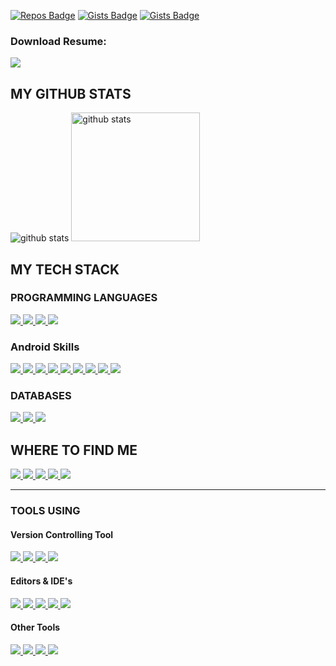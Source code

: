 [![Repos Badge](https://badges.pufler.dev/repos/ATIK-FAYSAL)](https://github.com/ATIK-FAYSAL)
[![Gists Badge](https://badges.pufler.dev/gists/ATIK-FAYSAL)](https://gist.github.com/ATIK-FAYSAL)
[![Gists Badge](https://pageview.vercel.app/?github_user=ATIK-FAYSAL)](https://github.com/ATIK-FAYSAL)


### Download Resume:
<a title="Resume" href="https://drive.google.com/file/d/13T38SWM2HF2GoCuX2oSRL8LQ2ckiySpQ/view?usp=sharing">
   <img src="https://img.shields.io/badge/Resume-black?color=14171A&labelColor=212121&logo=resume&logoColor=ffffff"/>
</a>

<h2>MY GITHUB STATS</h2>
<p>
  <img title="github stats" src="https://github-readme-stats.vercel.app/api?username=ATIK-FAYSAL&show_icons=true&line_height=27">
  <img title="github stats" height="206" src="https://github-readme-stats.vercel.app/api/top-langs/?username=ATIK-FAYSAL">
</p>

<h2>MY TECH STACK </h2>

<h3>PROGRAMMING LANGUAGES </h3>
<p>
  <a title="Kotlin" href="https://kotlinlang.org/">
    <img src="https://img.shields.io/badge/kotlin-%23777BB4.svg?&style=flat-square&logo=kotlin&logoColor=white"/>
  </a>
  <a title="JAVA" href="https://www.java.com/en/">
    <img src="https://img.shields.io/badge/JAVA-%23ED8B00.svg?&style=flat-square&logo=java&logoColor=white"/>
  </a>
  <a title="C++" href="https://isocpp.org/">
    <img src="https://img.shields.io/badge/C++-%23ED8B00.svg?&style=flat-square&logo=C++&logoColor=white"/>
  </a>
   <a title="PHP" href="https://www.php.net/">
    <img src="https://img.shields.io/badge/PHP-%23777BB4.svg?&style=flat-square&logo=php&logoColor=white"/>
  </a>
</p>

<h3>Android Skills</h3>
<a title="Problem Solving" href="https://developer.android.com/jetpack/guide?gclid=Cj0KCQiAsqOMBhDFARIsAFBTN3cyt6Ka7dlmc7t2DCxmhKGVcadHR-vz13HCC4NgyaoBYZkWBdctbMcaAnOhEALw_wcB&gclsrc=aw.ds">
  <img src="https://img.shields.io/badge/MVVM%20-%23E34F26.svg?&style=flat-square&logo=mvvm&logoColor=white"/>
</a>
<a title="MVVM" href="https://developer.android.com/jetpack/guide?gclid=Cj0KCQiAsqOMBhDFARIsAFBTN3cyt6Ka7dlmc7t2DCxmhKGVcadHR-vz13HCC4NgyaoBYZkWBdctbMcaAnOhEALw_wcB&gclsrc=aw.ds">
  <img src="https://img.shields.io/badge/MVVM%20-%23E34F26.svg?&style=flat-square&logo=mvvm&logoColor=white"/>
</a>
<a title="RxAndroid" href="https://github.com/ReactiveX/RxAndroid">
    <img src="https://img.shields.io/badge/RxAndroid%20-%231572B6.svg?&style=flat-square&logo=rxandroid&logoColor=white"/>
</a>
<a title="Kotlin Coroutines" href="https://www.markdownguide.org/">
    <img src="https://img.shields.io/badge/Markdown-%23000000.svg?&style=flat-square&logo=markdown&logoColor=white"/>
</a>
<a title="Firebase" href="https://www.javascript.com/">
    <img src="https://img.shields.io/badge/JavaScript%20-%23323330.svg?&style=flat-square&logo=javascript&logoColor=%23F7DF1E"/>
</a>
<a title="GPS Location" href="https://jquery.com/">
    <img src="https://img.shields.io/badge/JQuery%20-%230769AD.svg?&style=flat-square&logo=jquery&logoColor=white"/>
</a>
<a title="Data Binding" href="https://www.php.net/">
    <img src="https://img.shields.io/badge/PHP-%23777BB4.svg?&style=flat-square&logo=php&logoColor=white"/>
</a>
<a title="Kotlin KTX" href="https://www.markdownguide.org/">
    <img src="https://img.shields.io/badge/Markdown-%23000000.svg?&style=flat-square&logo=markdown&logoColor=white"/>
</a>
<a title="Version Control" href="https://www.markdownguide.org/">
    <img src="https://img.shields.io/badge/Markdown-%23000000.svg?&style=flat-square&logo=markdown&logoColor=white"/>
</a>

<h3>DATABASES</h3>
    
<a title="SQLite" href="https://www.sqlite.org/index.html">
    <img src="https://img.shields.io/badge/SQLite%20-%23003B57.svg?&style=flat-square&logo=sqlite&logoColor=white"/>
</a>
<a title="MYSQL" href="https://www.mysql.com/">
    <img src="http://img.shields.io/badge/-MYSQL-%234479A1?style=flat-square&logo=mysql&logoColor=ffffff"/>
</a>
<a title="Room" href="https://developer.android.com/training/data-storage/room">
    <img src="https://img.shields.io/badge/-Room-%234479A1?style=flat-square&logo=room&logoColor=ffffff"/>
</a>

<h2>WHERE TO FIND ME</h2>
<p>
    <a title="Facebook" href="https://facebook.com/ATIK-FAYSAL">
        <img src="https://img.shields.io/badge/-AtikFaysal-%233b5998?style=flat-square&logo=Facebook&logoColor=ffffff" />
    </a>
    <a title="LinkedIn" href="https://www.linkedin.com/in/ATIK-FAYSAL/">
        <img src="https://img.shields.io/badge/-AtikFaysal-%230e76a8?style=flat-square&logo=Linkedin&logoColor=ffffff" />
    </a>
    <a title="Instagram" href="https://instagram.com/mr.ms.AtikFaysal">
        <img src="https://img.shields.io/badge/-AtikFaysal-%233f729b?style=flat-square&logo=instagram&logoColor=ffffff" />
    </a>
    <a title="Twitter" href="https://twitter.com/ATIK-FAYSAL">
        <img src="https://img.shields.io/badge/-AtikFaysal-%2300acee?style=flat-square&logo=twitter&logoColor=ffffff" />
    </a>
    <a title="Youtube" href="https://www.youtube.com/channel/UCIj_o-fxwSZwYMwEKy8AuVg">
        <img src="https://img.shields.io/badge/-AtikFaysal-%23FF0000?style=flat-square&logo=youtube" />
    </a>
</p>

<hr/>
<h3>TOOLS USING</h3>

<h4>Version Controlling Tool </h4>

<a title="Git" href="https://git-scm.com/">
   <img src="https://img.shields.io/badge/Git%20-%23F05033.svg?&style=flat-square&logo=git&logoColor=white"/>
</a>
<a title="Github" href="https://github.com/ATIK-FAYSAL">
   <img src="https://img.shields.io/badge/Github%20-%23121011.svg?&style=flat-square&logo=github&logoColor=white"/>
</a>
<a title="BitBucket" href="https://bitbucket.org/ATIK-FAYSAL/">
   <img src="https://img.shields.io/badge/Bitbucket%20-%230047B3.svg?&style=flat-square&logo=bitbucket&logoColor=white"/>
</a>
<a title="GitLab" href="https://gitlab.com/ATIK-FAYSAL">
   <img src="https://img.shields.io/badge/Gitlab%20-%23181717.svg?&style=flat-square&logo=gitlab&logoColor=white"/>
</a>  

<h4>Editors & <span title="Intergrated Development Environment">IDE</span>'s</h4>
    
<a title="Android Studio" href="https://developer.android.com/studio">
   <img src="https://img.shields.io/badge/-Android-%23007ACC?style=flat-square&logo=android" />
</a>
<a title="PHPSTORM" href="https://www.jetbrains.com/phpstorm/">
   <img src="https://img.shields.io/badge/-PhpStorm-%239250f5?style=flat-square&logo=phpstorm" />
</a>
<a title="PyCharm" href="https://www.jetbrains.com/pycharm/">
   <img src="https://img.shields.io/badge/-PyCharm-%23000000?style=flat-square&logo=pycharm" />
</a>
<a title="Sublime Text" href="https://www.sublimetext.com/">
   <img src="https://img.shields.io/badge/-Sublime%20Text-%23FF9800?style=flat-square&logo=sublime-text&logoColor=white" />
</a>
<a title="Atom" href="https://atom.io/">
   <img src="https://img.shields.io/badge/-Atom%20-%2366595C?style=flat-square&logo=atom" />
</a>

<h4>Other Tools</h4>

<a title="The World Wide Web Consortium (W3C)" href="https://www.w3.org/">
   <img src="https://img.shields.io/badge/W3C-%23005A9C.svg?&style=flat-square&logo=w3c&logoColor=white"/>
</a>
<a title="APACHE (Web Server)" href="https://www.apache.org/">
   <img src="https://img.shields.io/badge/Apache-%23D22128.svg?&style=flat-square&logo=apache&logoColor=white"/>
</a>
<a title="XAMPP" href="https://www.apachefriends.org/download.html">
   <img src="https://img.shields.io/badge/XAMPP-%23FB7A24.svg?&style=flat-square&logo=xampp&logoColor=white"/>
</a>
<a title="Trello" href="https://trello.com/">
   <img src="https://img.shields.io/badge/Trello-%230079BF.svg?&style=flat-square&logo=trello&logoColor=white"/>
</a>

[website]: https://clustercoding.com/
[twitter]: https://twitter.com/ATIK-FAYSAL
[youtube]:  https://www.youtube.com/
[linkedin]: https://bd.linkedin.com/in/atik-faysal-368a6412b
[facebook]: https://www.facebook.com/ATIK-FAYSAL/
